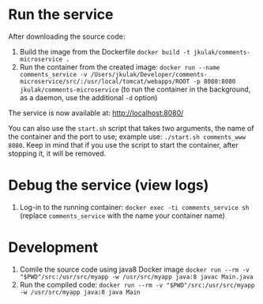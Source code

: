# Run the service

After downloading the source code:

1.  Build the image from the Dockerfile `docker build -t jkulak/comments-microservice .`
2.  Run the container from the created image: `docker run --name comments_service -v /Users/jkulak/Developer/comments-microservice/src/:/usr/local/tomcat/webapps/ROOT -p 8080:8080 jkulak/comments-microservice` (to run the container in the background, as a daemon, use the additional `-d` option)

The service is now available at: <http://localhost:8080/>

You can also use the `start.sh` script that takes two arguments, the name of the container and the port to use; example use: `./start.sh comments_www 8080`. Keep in mind that if you use the script to start the container, after stopping it, it will be removed.

# Debug the service (view logs)

1.  Log-in to the running container: `docker exec -ti comments_service sh` (replace `comments_service` with the name your container name)

# Development

1.  Comile the source code using java8 Docker image `docker run --rm -v "$PWD"/src:/usr/src/myapp -w /usr/src/myapp java:8 javac Main.java`
2.  Run the compiled code: `docker run --rm -v "$PWD"/src:/usr/src/myapp -w /usr/src/myapp java:8 java Main`
